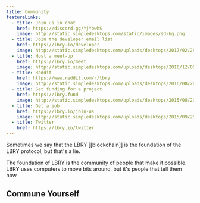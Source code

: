 ```yaml
---
title: Community
featureLinks:
  - title: Join us in chat
    href: https://discord.gg/YjYbwhS
    image: http://static.simpledesktops.com/static/images/sd-bg.png
  - title: Join the developer email list
    href: https://lbry.io/developer
    image: http://static.simpledesktops.com/uploads/desktops/2017/02/28/GeoShapes_2880x1800.png
  - title: Host a meet-up
    href: https://lbry.io/meet
    image: http://static.simpledesktops.com/uploads/desktops/2016/12/05/Untitled-1-03-01.png
  - title: Reddit
    href: https://www.reddit.com/r/lbry
    image: http://static.simpledesktops.com/uploads/desktops/2016/08/28/Wind-Vector-resize.png
  - title: Get funding for a project
    href: https://lbry.fund
    image: http://static.simpledesktops.com/uploads/desktops/2015/08/20/Sunset_by_Banned.png
  - title: Get a job
    href: https://lbry.io/join-us
    image: http://static.simpledesktops.com/uploads/desktops/2015/09/25/Siri.png
  - title: Twitter
    href: https://lbry.io/twitter
---
```


Sometimes we say that the LBRY [[blockchain]] is the foundation of the LBRY protocol, but that's a lie.

The foundation of LBRY is the community of people that make it possible. LBRY uses computers to move bits around, but it's people that tell them how.

## Commune Yourself

<FeatureLinks/>

